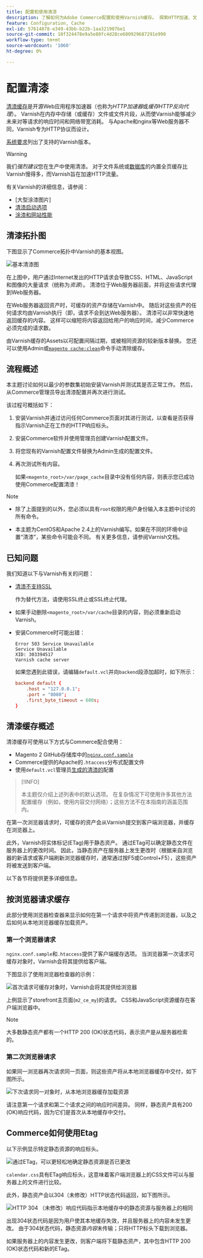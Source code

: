 ```yaml
---
title: 配置和使用清漆
description: 了解如何为Adobe Commerce配置和使用Varnish缓存。 探索HTTP加速、文件存储和性能优化技术。
feature: Configuration, Cache
exl-id: 57614878-e349-43bb-b22b-1aa321907be1
source-git-commit: 10f324478e9a5e80fc4d28ce680929687291e990
workflow-type: tm+mt
source-wordcount: '1060'
ht-degree: 0%

---
```


# 配置清漆

[清漆缓存]是开源Web应用程序加速器（也称为&#x200B;_HTTP加速器_&#x200B;或&#x200B;_缓存HTTP反向代理_）。 Varnish在内存中存储（或缓存）文件或文件片段，从而使Varnish能够减少未来对等请求的响应时间和网络带宽消耗。 与Apache和nginx等Web服务器不同，Varnish专为HTTP协议而设计。

[系统要求](../../installation/system-requirements.md)列出了支持的Varnish版本。

>[!WARNING]
>
>我们&#x200B;_强烈建议_&#x200B;您在生产中使用清漆。 对于文件系统或[数据库](https://developer.adobe.com/commerce/php/development/cache/partial/database-caching/)的内置全页缓存比Varnish慢得多，而Varnish旨在加速HTTP流量。

有关Varnish的详细信息，请参阅：

- [大型涂漆图片]
- [清漆启动选项]
- [涂漆和网站性能]

## 清漆拓扑图

下图显示了Commerce拓扑中Varnish的基本视图。

![基本清漆图](../../assets/configuration/varnish-basic.png)

在上图中，用户通过Internet发出的HTTP请求会导致CSS、HTML、JavaScript和图像的大量请求（统称为&#x200B;_资源_）。 清漆位于Web服务器前面，并将这些请求代理到Web服务器。

在Web服务器返回资产时，可缓存的资产存储在Varnish中。 随后对这些资产的任何请求均由Varnish执行（即，请求不会到达Web服务器）。 清漆可以非常快速地返回缓存的内容。 这样可以缩短将内容返回给用户的响应时间，减少Commerce必须完成的请求数。

由Varnish缓存的Assets以可配置间隔过期，或被相同资源的较新版本替换。 您还可以使用Admin或[`magento cache:clean`](../cli/manage-cache.md#clean-and-flush-cache-types)命令手动清除缓存。

## 流程概述

本主题讨论如何以最少的参数集初始安装Varnish并测试其是否正常工作。 然后，从Commerce管理员导出清漆配置并再次进行测试。

该过程可概括如下：

1. 安装Varnish并通过访问任何Commerce页面对其进行测试，以查看是否获得指示Varnish正在工作的HTTP响应标头。
1. 安装Commerce软件并使用管理员创建Varnish配置文件。
1. 将您现有的Varnish配置文件替换为Admin生成的配置文件。
1. 再次测试所有内容。

   如果`<magento_root>/var/page_cache`目录中没有任何内容，则表示您已成功使用Commerce配置清漆！

>[!NOTE]
>
>- 除了上面提到的以外，您必须以具有`root`权限的用户身份输入本主题中讨论的所有命令。
>
>- 本主题为CentOS和Apache 2.4上的Varnish编写。如果在不同的环境中设置“清漆”，某些命令可能会不同。 有关更多信息，请参阅Varnish文档。

## 已知问题

我们知道以下与Varnish有关的问题：

- [清漆不支持SSL]

  作为替代方法，请使用SSL终止或SSL终止代理。

- 如果手动删除`<magento_root>/var/cache`目录的内容，则必须重新启动Varnish。

- 安装Commerce时可能出错：

  ```
  Error 503 Service Unavailable
  Service Unavailable
  XID: 303394517
  Varnish cache server
  ```

  如果您遇到此错误，请编辑`default.vcl`并向`backend`段添加超时，如下所示：

  ```conf
  backend default {
      .host = "127.0.0.1";
      .port = "8080";
      .first_byte_timeout = 600s;
  }
  ```

## 清漆缓存概述

清漆缓存可使用以下方式与Commerce配合使用：

- Magento 2 GitHub存储库中的[`nginx.conf.sample`](https://github.com/magento/magento2/blob/2.4/nginx.conf.sample)
- Commerce提供的Apache的`.htaccess`分布式配置文件
- 使用`default.vcl`管理员[生成的清漆的](../cache/configure-varnish-commerce.md)配置

>[!INFO]
>
>本主题仅介绍上述列表中的默认选项。 在复杂情况下可使用许多其他方法配置缓存（例如，使用内容交付网络）；这些方法不在本指南的涵盖范围内。

在第一次浏览器请求时，可缓存的资产会从Varnish提交到客户端浏览器，并缓存在浏览器上。

此外，Varnish将实体标记(ETag)用于静态资产。 通过ETag可以确定静态文件在服务器上的更改时间。 因此，当静态资产在服务器上发生更改时（根据来自浏览器的新请求或客户端刷新浏览器缓存时，通常通过按F5或Control+F5），这些资产将被发送到客户端。

以下各节将提供更多详细信息。

## 按浏览器请求缓存

此部分使用浏览器检查器来显示如何在第一个请求中将资产传递到浏览器，以及之后如何从本地浏览器缓存加载资产。

### 第一个浏览器请求

`nginx.conf.sample`和`.htaccess`提供了客户端缓存选项。 当浏览器第一次请求可缓存对象时，Varnish会将其提供给客户端。

下图显示了使用浏览器检查器的示例：

![首次请求可缓存对象时，Varnish会将其提供给浏览器](../../assets/configuration/varnish-apache-first-visit.png)

上例显示了storefront主页面(`m2_ce_my`)的请求。 CSS和JavaScript资源缓存在客户端浏览器中。

>[!NOTE]
>
>大多数静态资产都有一个HTTP 200 (OK)状态代码，表示资产是从服务器检索的。

### 第二次浏览器请求

如果同一浏览器再次请求同一页面，则这些资产将从本地浏览器缓存中交付，如下图所示。

![下次请求同一对象时，从本地浏览器缓存加载资源](../../assets/configuration/varnish-apache-second-visit.png)

请注意第一个请求和第二个请求之间的响应时间差异。 同样，静态资产具有200 (OK)响应代码，因为它们是首次从本地缓存中交付。

## Commerce如何使用Etag

以下示例显示特定静态资源的响应标头。

![通过ETag，可以更轻松地确定静态资源是否已更改](../../assets/configuration/varnish-etag.png)

`calendar.css`具有ETag响应标头，这意味着客户端浏览器上的CSS文件可以与服务器上的文件进行比较。

此外，静态资产会以304（未修改）HTTP状态代码返回，如下图所示。

![HTTP 304 （未修改）响应代码指示本地缓存中的静态资源与服务器上的相同](../../assets/configuration/varnish-304.png)

出现304状态代码是因为用户使其本地缓存失效，并且服务器上的内容未发生更改。 由于304状态代码，静态资源&#x200B;_内容_&#x200B;未传输；只将HTTP标头下载到浏览器。

如果服务器上的内容发生更改，则客户端将下载静态资产，其中包含HTTP 200 (OK)状态代码和新的ETag。

<!-- Link Definitions -->

[亮光的大图片]: https://www.varnish-cache.org/docs/trunk/users-guide/intro.html
[清漆缓存]: https://varnish-cache.org
[清漆启动选项]: https://www.varnish-cache.org/docs/trunk/reference/varnishd.html#ref-varnishd-options
[涂漆和网站性能]: https://www.varnish-cache.org/docs/trunk/users-guide/performance.html#users-performance
[清漆不支持SSL]: https://www.varnish-cache.org/docs/3.0/phk/ssl.html
